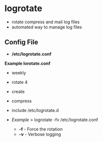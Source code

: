 # logrotate
- rotate compress and mail log files 
- automated way to manage log files

## Config File
- **/etc/logrotate.conf**

**Example lorotate.conf**
- weekly
- rotate 4
- create
- compress
- include /etc/logrotate.d

- *Example* > logrotate -fv /etc/logrotate.conf
    - **-f** - Force the rotation
    - **-v** - Verbose logging
